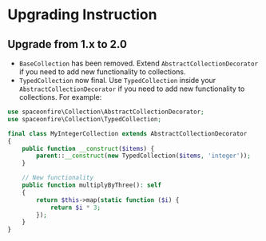 # Upgrading Instruction

## Upgrade from 1.x to 2.0

-   `BaseCollection` has been removed. Extend `AbstractCollectionDecorator` if you need to add new functionality to collections.
-   `TypedCollection` now final. Use `TypedCollection` inside your `AbstractCollectionDecorator` if you need to add new functionality to collections. For example:

```php
use spaceonfire\Collection\AbstractCollectionDecorator;
use spaceonfire\Collection\TypedCollection;

final class MyIntegerCollection extends AbstractCollectionDecorator
{
    public function __construct($items) {
        parent::__construct(new TypedCollection($items, 'integer'));
    }

    // New functionality
    public function multiplyByThree(): self
    {
        return $this->map(static function ($i) {
            return $i * 3;
        });
    }
}
```
